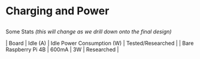 # Charging and Power

##
Some Stats _(this will change as we drill down onto the final design)_

| Board | Idle (A) | Idle Power Consumption (W) | Tested/Researched |
| Bare Raspberry Pi 4B | 600mA | 3W | Researched |



